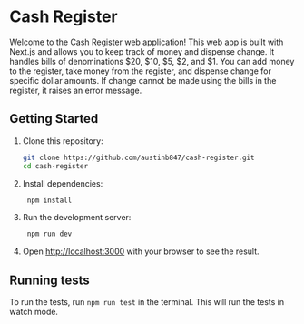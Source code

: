 # Cash Register

Welcome to the Cash Register web application! This web app is built with Next.js and allows you to keep track of money and dispense change. It handles bills of denominations $20, $10, $5, $2, and $1. You can add money to the register, take money from the register, and dispense change for specific dollar amounts. If change cannot be made using the bills in the register, it raises an error message.

## Getting Started

1. Clone this repository:

   ```bash
   git clone https://github.com/austinb847/cash-register.git
   cd cash-register
   ```

2. Install dependencies:

   ```bash
    npm install
   ```

3. Run the development server:

   ```bash
    npm run dev
   ```

4. Open [http://localhost:3000](http://localhost:3000) with your browser to see the result.

## Running tests

To run the tests, run `npm run test` in the terminal. This will run the tests in watch mode.
